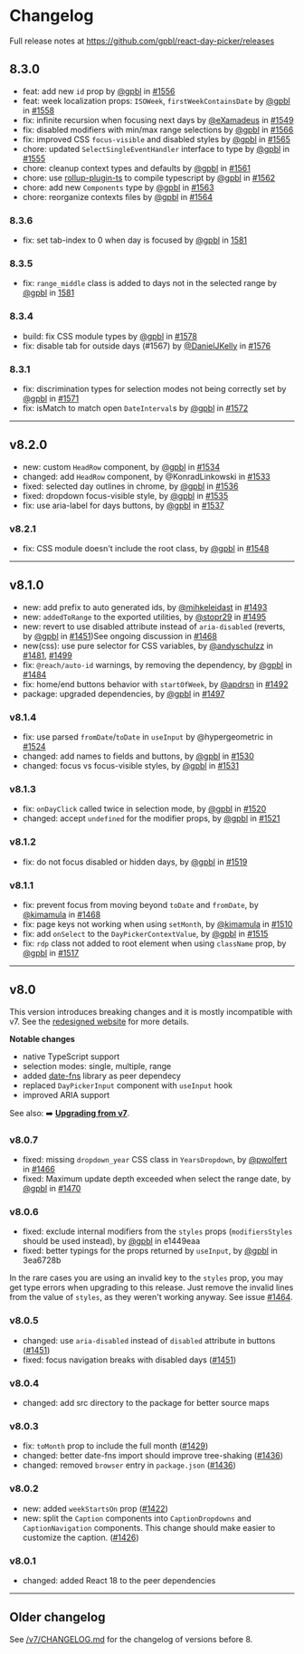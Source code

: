 # Changelog

Full release notes at https://github.com/gpbl/react-day-picker/releases

## 8.3.0

- feat: add new `id` prop by [@gpbl](https://github.com/gpbl) in [#1556](https://github.com/gpbl/react-day-picker/pull/1556)
- feat: week localization props: `ISOWeek`, `firstWeekContainsDate` by [@gpbl](https://github.com/gpbl) in [#1558](https://github.com/gpbl/react-day-picker/pull/1558)
- fix: infinite recursion when focusing next days by [@eXamadeus](https://github.com/eXamadeus) in [#1549](https://github.com/gpbl/react-day-picker/pull/1549)
- fix: disabled modifiers with min/max range selections by [@gpbl](https://github.com/gpbl) in [#1566](https://github.com/gpbl/react-day-picker/pull/1566)
- fix: improved CSS `focus-visible` and disabled styles by [@gpbl](https://github.com/gpbl) in [#1565](https://github.com/gpbl/react-day-picker/pull/1565)
- chore: updated `SelectSingleEventHandler` interface to type by [@gpbl](https://github.com/gpbl) in [#1555](https://github.com/gpbl/react-day-picker/pull/1555)
- chore: cleanup context types and defaults by [@gpbl](https://github.com/gpbl) in [#1561](https://github.com/gpbl/react-day-picker/pull/1561)
- chore: use [rollup-plugin-ts](https://www.npmjs.com/package/rollup-plugin-ts) to compile typescript by [@gpbl](https://github.com/gpbl) in [#1562](https://github.com/gpbl/react-day-picker/pull/1562)
- chore: add new `Components` type by [@gpbl](https://github.com/gpbl) in [#1563](https://github.com/gpbl/react-day-picker/pull/1563)
- chore: reorganize contexts files by [@gpbl](https://github.com/gpbl) in [#1564](https://github.com/gpbl/react-day-picker/pull/1564)

### 8.3.6

- fix: set tab-index to 0 when day is focused by [@gpbl](https://github.com/gpbl) in [1581](https://github.com/gpbl/react-day-picker/pull/1601)

### 8.3.5

- fix: `range_middle` class is added to days not in the selected range by [@gpbl](https://github.com/gpbl) in [1581](https://github.com/gpbl/react-day-picker/pull/1581)

### 8.3.4

- build: fix CSS module types by [@gpbl](https://github.com/gpbl) in [#1578](https://github.com/gpbl/react-day-picker/pull/1578)
- fix: disable tab for outside days (#1567) by [@DanielJKelly](https://github.com/DanielJKelly) in [#1576](https://github.com/gpbl/react-day-picker/pull/1576)

### 8.3.1

- fix: discrimination types for selection modes not being correctly set by [@gpbl](https://github.com/gpbl) in [#1571](https://github.com/gpbl/react-day-picker/pull/1571)
- fix: isMatch to match open `DateInterval`s by [@gpbl](https://github.com/gpbl) in [#1572](https://github.com/gpbl/react-day-picker/pull/1572)

---

## v8.2.0

- new: custom `HeadRow` component, by [@gpbl](https://github.com/gpbl) in [#1534](https://github.com/gpbl/react-day-picker/pull/1534)
- changed: add `HeadRow` component, by @KonradLinkowski in [#1533](https://github.com/gpbl/react-day-picker/pull/1533)
- fixed: selected day outlines in chrome, by [@gpbl](https://github.com/gpbl) in [#1536](https://github.com/gpbl/react-day-picker/pull/1536)
- fixed: dropdown focus-visible style, by [@gpbl](https://github.com/gpbl) in [#1535](https://github.com/gpbl/react-day-picker/pull/1535)
- fix: use aria-label for days buttons, by [@gpbl](https://github.com/gpbl) in [#1537](https://github.com/gpbl/react-day-picker/pull/1537)

### v8.2.1

- fix: CSS module doesn't include the root class, by [@gpbl](https://github.com/gpbl) in [#1548](https://github.com/gpbl/react-day-picker/pull/1548)

---

## v8.1.0

- new: add prefix to auto generated ids, by [@mihkeleidast](https://github.com/mihkeleidast) in [#1493](https://github.com/gpbl/react-day-picker/pull/1493)
- new: `addedToRange` to the exported utilities, by [@stopr29](https://github.com/stopr29) in [#1495](https://github.com/gpbl/react-day-picker/pull/1495)
- new: revert to use disabled attribute instead of `aria-disabled` (reverts, by [@gpbl](https://github.com/gpbl) in [#1451](https://github.com/gpbl/react-day-picker/pull/1451))See ongoing discussion in [#1468](https://github.com/gpbl/react-day-picker/pull/1468)
- new(css): use pure selector for CSS variables, by [@andyschulzz](https://github.com/andyschulzz) in [#1481](https://github.com/gpbl/react-day-picker/pull/1481), [#1499](https://github.com/gpbl/react-day-picker/pull/1499)
- fix: `@reach/auto-id` warnings, by removing the dependency, by [@gpbl](https://github.com/gpbl) in [#1484](https://github.com/gpbl/react-day-picker/pull/1484)
- fix: home/end buttons behavior with `startOfWeek`, by [@apdrsn](https://github.com/apdrsn) in [#1492](https://github.com/gpbl/react-day-picker/pull/1492)
- package: upgraded dependencies, by [@gpbl](https://github.com/gpbl) in [#1497](https://github.com/gpbl/react-day-picker/pull/1497)

### v8.1.4

- fix: use parsed `fromDate`/`toDate` in `useInput` by @hypergeometric in [#1524](https://github.com/gpbl/react-day-picker/pull/1524)
- changed: add names to fields and buttons, by [@gpbl](https://github.com/gpbl) in [#1530](https://github.com/gpbl/react-day-picker/pull/1530)
- changed: focus vs focus-visible styles, by [@gpbl](https://github.com/gpbl) in [#1531](https://github.com/gpbl/react-day-picker/pull/1531)

### v8.1.3

- fix: `onDayClick` called twice in selection mode, by [@gpbl](https://github.com/gpbl) in [#1520](https://github.com/gpbl/react-day-picker/pull/1520)
- changed: accept `undefined` for the modifier props, by [@gpbl](https://github.com/gpbl) in [#1521](https://github.com/gpbl/react-day-picker/pull/1521)

### v8.1.2

- fix: do not focus disabled or hidden days, by [@gpbl](https://github.com/gpbl) in [#1519](https://github.com/gpbl/react-day-picker/pull/1519)

### v8.1.1

- fix: prevent focus from moving beyond `toDate` and `fromDate`, by [@kimamula](https://github.com/kimamula) in [#1468](https://github.com/gpbl/react-day-picker/pull/1468)
- fix: page keys not working when using `setMonth`, by [@kimamula](https://github.com/kimamula) in [#1510](https://github.com/gpbl/react-day-picker/pull/1510)
- fix: add `onSelect` to the `DayPickerContextValue`, by [@gpbl](https://github.com/gpbl) in [#1515](https://github.com/gpbl/react-day-picker/pull/1515)
- fix: `rdp` class not added to root element when using `className` prop, by [@gpbl](https://github.com/gpbl) in [#1517](https://github.com/gpbl/react-day-picker/pull/1517)

---

## v8.0

This version introduces breaking changes and it is mostly incompatible with v7. See the [redesigned website](https://react-day-picker.js.org) for more details.

**Notable changes**

- native TypeScript support
- selection modes: single, multiple, range
- added [date-fns](http://date-fns.org) library as peer dependecy
- replaced `DayPickerInput` component with `useInput` hook
- improved ARIA support

See also: ➡️ **[Upgrading from v7](https://react-day-picker.js.org/guides/upgrading)**.

### v8.0.7

- fixed: missing `dropdown_year` CSS class in `YearsDropdown`, by [@pwolfert](https://github.com/pwolfert) in [#1466](https://github.com/gpbl/react-day-picker/pull/1466)
- fixed: Maximum update depth exceeded when select the range date, by [@gpbl](https://github.com/gpbl) in [#1470](https://github.com/gpbl/react-day-picker/pull/1470)

### v8.0.6

- fixed: exclude internal modifiers from the `styles` props (`modifiersStyles` should be used instead), by [@gpbl](https://github.com/gpbl) in e1449eaa
- fixed: better typings for the props returned by `useInput`, by [@gpbl](https://github.com/gpbl) in 3ea6728b

In the rare cases you are using an invalid key to the `styles` prop, you may get type errors when upgrading to this release. Just remove the invalid lines from the value of `styles`, as they weren't working anyway. See issue [#1464](https://github.com/gpbl/react-day-picker/issues/1464).

### v8.0.5

- changed: use `aria-disabled` instead of `disabled` attribute in buttons ([#1451](https://github.com/gpbl/react-day-picker/pull/1451))
- fixed: focus navigation breaks with disabled days ([#1451](https://github.com/gpbl/react-day-picker/pull/1451))

### v8.0.4

- changed: add src directory to the package for better source maps

### v8.0.3

- fix: `toMonth` prop to include the full month ([#1429](https://github.com/gpbl/react-day-picker/pull/1429))
- changed: better date-fns import should improve tree-shaking ([#1436](https://github.com/gpbl/react-day-picker/pull/1436))
- changed: removed `browser` entry in `package.json` ([#1436](https://github.com/gpbl/react-day-picker/pull/1436))

### v8.0.2

- new: added `weekStartsOn` prop ([#1422](https://github.com/gpbl/react-day-picker/pull/1422))
- new: split the `Caption` components into `CaptionDropdowns` and `CaptionNavigation` components. This change should make easier to customize the caption. ([#1426](https://github.com/gpbl/react-day-picker/pull/1426))

### v8.0.1

- changed: added React 18 to the peer dependencies

---

## Older changelog

See [/v7/CHANGELOG.md](https://github.com/gpbl/react-day-picker/blob/v7/CHANGELOG.md) for the changelog of versions before 8.
